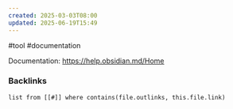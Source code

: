 ```yaml
---
created: 2025-03-03T08:00
updated: 2025-06-19T15:49
---
```

 #tool #documentation 

Documentation: https://help.obsidian.md/Home 
### Backlinks
```dataview 
list from [[#]] where contains(file.outlinks, this.file.link)
```

